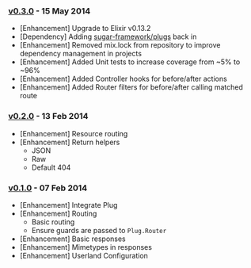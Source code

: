 ### [v0.3.0](https://github.com/sugar-framework/sugar/tree/v0.3.0) - 15 May 2014

- [Enhancement] Upgrade to Elixir v0.13.2
- [Dependency] Adding [sugar-framework/plugs](https://github.com/sugar-framework/plugs) back in
- [Enhancement] Removed mix.lock from repository to improve dependency management in projects
- [Enhancement] Added Unit tests to increase coverage from ~5% to ~96%
- [Enhancement] Added Controller hooks for before/after actions
- [Enhancement] Added Router filters for before/after calling matched route

### [v0.2.0](https://github.com/sugar-framework/sugar/tree/v0.2.0) - 13 Feb 2014

- [Enhancement] Resource routing
- [Enhancement] Return helpers
    - JSON
    - Raw
    - Default 404

### [v0.1.0](https://github.com/sugar-framework/sugar/tree/v0.1.0) - 07 Feb 2014

- [Enhancement] Integrate Plug
- [Enhancement] Routing
    - Basic routing
    - Ensure guards are passed to `Plug.Router`
- [Enhancement] Basic responses
- [Enhancement] Mimetypes in responses
- [Enhancement] Userland Configuration
